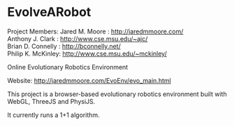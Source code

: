 EvolveARobot
============

Project Members:
Jared M. Moore    : http://jaredmmoore.com/  
Anthony J. Clark  : http://www.cse.msu.edu/~ajc/  
Brian D. Connelly : http://bconnelly.net/  
Philip K. McKinley: http://www.cse.msu.edu/~mckinley/  

Online Evolutionary Robotics Environment  

Website: http://jaredmmoore.com/EvoEnv/evo_main.html  

This project is a browser-based evolutionary robotics environment built with WebGL, ThreeJS and PhysiJS.  

It currently runs a 1+1 algorithm.  
